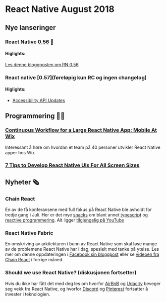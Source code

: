 # React Native August 2018

## Nye lanseringer

### React Native [0.56](https://github.com/react-native-community/react-native-releases/blob/master/CHANGELOG.md#056) 🎉

#### Higlights:
[Les denne bloggposten om RN 0.56](https://facebook.github.io/react-native/blog/2018/07/04/releasing-react-native-056)

### React native [0.57](føreløpig kun RC og ingen changelog)

#### Higlights:
- [Accessibility API Updates](https://facebook.github.io/react-native/blog/2018/08/13/react-native-accessibility-updates)


## Programmering 👨‍💻

### [Continuous Workflow for a Large React Native App: Mobile At Wix](https://www.youtube.com/watch?v=MDab8HtQi3E&t=0s&index=21&list=PLNBNS7NRGKMFi_glL49hsoyqu7dHTMnNm)
Interessant å høre om hvordan et team på 40 personer utvikler React Native apper hos Wix

### [7 Tips to Develop React Native UIs For All Screen Sizes](https://medium.com/@shanerudolfworktive/7-tips-to-develop-react-native-uis-for-all-screen-sizes-7ec5271be25c)

## Nyheter 🗞

### Chain React
En av de få konferansene med full fokus på React Native ble avholdt for tredje gang i Juli. Her er det mye [snacks](https://www.youtube.com/watch?v=ZHARREDCwwo&index=22&list=PLFHvL21g9bk1skdjnKVGXREDmP_HVDj-u) om blant annet [typescript](https://www.youtube.com/watch?v=P_oXHZvooCo&list=PLFHvL21g9bk1skdjnKVGXREDmP_HVDj-u&index=10) og [reactive programmering](https://www.youtube.com/watch?v=Hl8d8-aKWGI&list=PLFHvL21g9bk1skdjnKVGXREDmP_HVDj-u&index=14). Alt ligger [tilgjengelig på YouTube](https://www.youtube.com/watch?v=M9X2qGddHkU&list=PLFHvL21g9bk1skdjnKVGXREDmP_HVDj-u)


### React Native Fabric 

En omskriving av arkitekturen i bunn av React Native som skal løse mange av de problemene React Native har i dag, spesielt med tanke på ytelse. Les mer om denne oppdateringen i [Facebook sin bloggpost](https://facebook.github.io/react-native/blog/2018/06/14/state-of-react-native-2018) eller se [videoen fra Chain React](https://www.youtube.com/watch?v=83ffAY-CmL4) i forrige måned.

### Should we use React Native? (diskusjonen fortsetter)
Hvis du ikke har fått det med deg les om hvorfor [AirBnB](https://medium.com/airbnb-engineering/react-native-at-airbnb-f95aa460be1c) og [Udacity](https://engineering.udacity.com/react-native-a-retrospective-from-the-mobile-engineering-team-at-udacity-89975d6a8102) beveger seg vekk fra React Native, og hvorfor [Discord](https://blog.discordapp.com/why-discord-is-sticking-with-react-native-ccc34be0d427) og [Pinterest](http://madewithreactnative.com/pinterest/) fortsatter å invester i teknologien.
